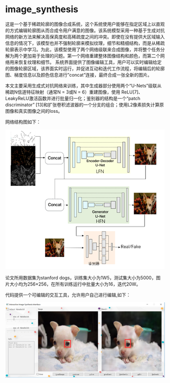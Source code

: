 # image_synthesis
这是一个基于稀疏轮廓的图像合成系统，这个系统使用户能够在指定区域上以直观的方式编辑轮廓图从而合成令用户满意的图像。该系统模型采用一种基于生成对抗网络的新方法来解决高保真度和高稀疏度之间的冲突。即使在没有提供大区域输入信息的情况下，该模型也并不强制轮廓来模拟纹理，细节和精细结构，而是从稀疏轮廓表示中学习。为此，该模型使用了两个网络级联来合成图像，并将整个任务分解为两个更加易于处理的问题。第一个网络重建整体图像结构和颜色，而第二个网络用来恢复纹理和细节。
系统界面提供了图像编辑工具，用户可以实时编辑给定的图像轮廓区域，该界面实时运行，并促进互动和迭代工作流程，将编辑后的轮廓图、梯度信息以及颜色信息进行”concat”连接，最终合成一张全新的图片。

本文主要采用生成式对抗网络来训练，其中生成器部分使用两个“U-Nets”级联从稀疏N信道特征映射（通常N = 3或N = 6）重建图像，使用 ReLU[7]、LeakyReLU激活函数并进行批量归一化；鉴别器的结构是一个“patch discriminator” [13]和扩张卷积滤波器的一个分支的组合；使用L2像素损失计算原图像和真实图像之间的loss。

网络结构图如下：

![](img/network.png)

论文所用数据集为stanford dogs，训练集大小为1W5，测试集大小为5000，图片大小均为256×256，在所有训练运行中批量大小为16，迭代20W。

代码提供一个可编辑的交互工具，允许用户自己进行编辑,如下：

![](img/GUI.png)
